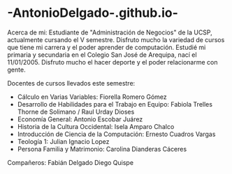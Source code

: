 # -AntonioDelgado-.github.io-

Acerca de mi:
Estudiante de "Administración de Negocios" de la UCSP, actualmente cursando el V semestre. Disfruto mucho la variedad de cursos que tiene mi carrera y el poder aprender de computación. Estudié mi primaria y secundaria en el Colegio San José de Arequipa, nací el 11/01/2005. Disfruto mucho el hacer deporte y el poder relacionarme con gente.

Docentes de cursos llevados este semestre:
- Cálculo en Varias Variables: Fiorella Romero Gómez
- Desarrollo de Habilidades para el Trabajo en Equipo: Fabiola Trelles Thorne de Solimano / Raul Urday Dioses
- Economía General: Antonio Escobar Juárez
- Historia de la Cultura Occidental: Isela Amparo Chalco
- Introducción de Ciencia de la Computación: Ernesto Cuadros Vargas 
- Teología 1: Julian Ignacio Lopez
- Persona Familia y Matrimonio: Carolina Dianderas Cáceres

Compañeros:
Fabián Delgado 
Diego Quispe 
